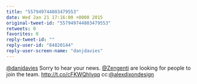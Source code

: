 ```yaml
---
title: "557949744803479553"
date: Wed Jan 21 17:16:00 +0000 2015
original-tweet-id: "557949744803479553"
retweets: 0
favorites: 0
reply-tweet-id: ""
reply-user-id: "84820144"
reply-user-screen-name: "danjdavies"
---
```

<a href="https://twitter.com/danjdavies">@danjdavies</a> Sorry to hear your news. <a href="https://twitter.com/Zengenti">@Zengenti</a> are looking for people to join the team. http://t.co/cFKWQhIvqq cc:<a href="https://twitter.com/alexdixondesign">@alexdixondesign</a>
